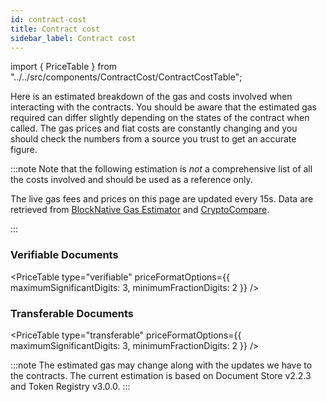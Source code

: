```yaml
---
id: contract-cost
title: Contract cost
sidebar_label: Contract cost
---
```


import { PriceTable } from "../../src/components/ContractCost/ContractCostTable";

Here is an estimated breakdown of the gas and costs involved when interacting with the contracts.
You should be aware that the estimated gas required can differ slightly depending on the states of the contract when called. The gas prices and fiat costs are constantly changing and you should check the numbers from a source you trust to get an accurate figure.

:::note
Note that the following estimation is _not_ a comprehensive list of all the costs involved and should be used as a reference only.

The live gas fees and prices on this page are updated every 15s. Data are retrieved from [BlockNative Gas Estimator](https://www.blocknative.com/gas-estimator) and [CryptoCompare](https://www.cryptocompare.com/).

:::

### Verifiable Documents

<PriceTable type="verifiable" priceFormatOptions={{ maximumSignificantDigits: 3, minimumFractionDigits: 2 }} />

### Transferable Documents

<PriceTable type="transferable" priceFormatOptions={{ maximumSignificantDigits: 3, minimumFractionDigits: 2 }} />

:::note
The estimated gas may change along with the updates we have to the contracts. The current estimation is based on Document Store v2.2.3 and Token Registry v3.0.0.
:::
